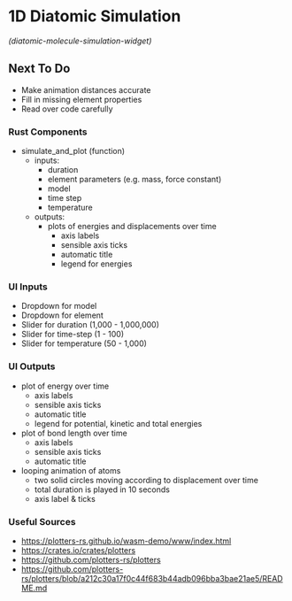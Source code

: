 
# 1D Diatomic Simulation
*(diatomic-molecule-simulation-widget)*

## Next To Do
 - Make animation distances accurate
 - Fill in missing element properties
 - Read over code carefully


### Rust Components

 - simulate_and_plot (function)
     - inputs: 
        - duration
        - element parameters (e.g. mass, force constant)
        - model
        - time step
        - temperature
     - outputs:
        - plots of energies and displacements over time
            - axis labels
            - sensible axis ticks
            - automatic title
            - legend for energies

### UI Inputs

 - Dropdown for model
 - Dropdown for element
 - Slider for duration (1,000 - 1,000,000)
 - Slider for time-step (1 - 100)
 - Slider for temperature (50 - 1,000)

### UI Outputs

  - plot of energy over time
     - axis labels
     - sensible axis ticks
     - automatic title
     - legend for potential, kinetic and total energies
  - plot of bond length over time
     - axis labels
     - sensible axis ticks
     - automatic title
  - looping animation of atoms
     - two solid circles moving according to displacement over time
     - total duration is played in 10 seconds
     - axis label & ticks


### Useful Sources

 - https://plotters-rs.github.io/wasm-demo/www/index.html
 - https://crates.io/crates/plotters
 - https://github.com/plotters-rs/plotters
 - https://github.com/plotters-rs/plotters/blob/a212c30a17f0c44f683b44adb096bba3bae21ae5/README.md
